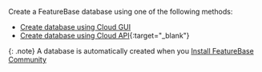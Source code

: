 Create a FeatureBase database using one of the following methods:
* [Create database using Cloud GUI](/docs/cloud/cloud-databases/cloud-db-manage)
* [Create database using Cloud API](https://api-docs-featurebase-cloud.redoc.ly/latest/#operation/createDatabase){:target="_blank"}
<!--* [CREATE DATABASE statement](/docs/sql-guide/statements/statement-db-create)-->

{: .note}
A database is automatically created when you [Install FeatureBase Community](/docs/community/com-home)
